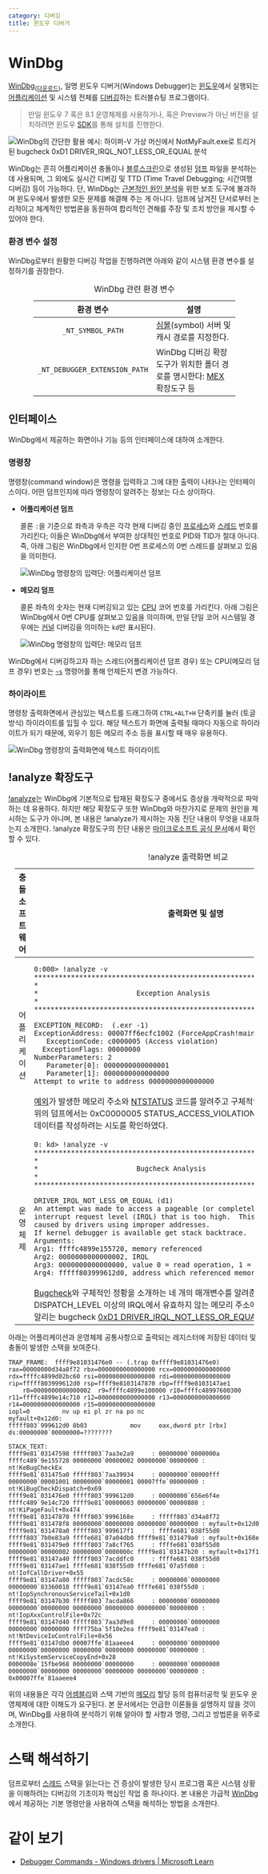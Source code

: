 ```yaml
---
category: 디버깅
title: 윈도우 디버거
---
```

# WinDbg
[WinDbg](https://ko.wikipedia.org/wiki/WinDbg)<sub>([다운로드](https://apps.microsoft.com/store/detail/windbg-preview/9PGJGD53TN86))</sub>, 일명 윈도우 디버거(Windows Debugger)는 [윈도우](ko.Windows.md)에서 실행되는 [어플리케이션](ko.Process.md) 및 시스템 전체를 [디버깅](https://ko.wikipedia.org/wiki/디버그)하는 트러블슈팅 프로그램이다.

> 만일 윈도우 7 혹은 8.1 운영체제를 사용하거나, 혹은 Preview가 아닌 버전을 설치하려면 윈도우 [SDK](https://developer.microsoft.com/en-us/windows/downloads/windows-sdk/)를 통해 설치를 진행한다.

![WinDbg의 간단한 활용 예시: 하이퍼-V 가상 머신에서 NotMyFault.exe로 트리거된 bugcheck 0xD1 DRIVER_IRQL_NOT_LESS_OR_EQUAL 분석](./images/windbg_bugcheck_d1.png)

WinDbg는 흔히 어플리케이션 충돌이나 [블루스크린](ko.BSOD.md)으로 생성된 [덤프](ko.Dump.md) 파일을 분석하는 데 사용되며, 그 외에도 실시간 디버깅 및 TTD (Time Travel Debugging; 시간여행 디버깅) 등이 가능하다. 단, WinDbg는 [근본적인 원인 분석](https://en.wikipedia.org/wiki/Root_cause_analysis)을 위한 보조 도구에 불과하며 윈도우에서 발생한 모든 문제를 해결해 주는 게 아니다. 덤프에 남겨진 단서로부터 논리적이고 체계적인 방법론을 동원하여 합리적인 견해를 주장 및 조치 방안을 제시할 수 있어야 한다.

### 환경 변수 설정
WinDbg로부터 원활한 디버깅 작업을 진행하려면 아래와 같이 시스템 환경 변수를 설정하기를 권장한다.

<table style="width: 80%; margin: auto;">
<caption style="caption-side: top;">WinDbg 관련 환경 변수</caption>
<colgroup><col style="width: 30%;"/><col style="width: 70%;"/></colgroup>
<thead><tr><th style="text-align: center;">환경 변수</th><th style="text-align: center;">설명</th></tr></thead>
<tbody><tr><td style="text-align: center;"><code>_NT_SYMBOL_PATH</code></td><td><a href="ko.Symbol.md">심볼</a>(symbol) 서버 및 캐시 경로를 지정한다.</td></tr><tr><td style="text-align: center;"><code>_NT_DEBUGGER_EXTENSION_PATH</code></td><td>WinDbg 디버깅 확장도구가 위치한 폴더 경로를 명시한다: <a href="https://www.microsoft.com/en-us/download/details.aspx?id=53304">MEX</a> 확장도구 등</td></tr></tbody>
</table>

## 인터페이스
WinDbg에서 제공하는 화면이나 기능 등의 인터페이스에 대하여 소개한다.

### 명령창
명령창(command window)은 명령을 입력하고 그에 대한 출력이 나타나는 인터페이스이다. 어떤 덤프인지에 따라 명령창이 알려주는 정보는 다소 상이하다.

* **어플리케이션 덤프**

    콜론 `:`을 기준으로 좌측과 우측은 각각 현재 디버깅 중인 [프로세스](ko.Process.md)와 [스레드](ko.Process.md#스레드) 번호를 가리킨다; 이들은 WinDbg에서 부여한 상대적인 번호로 PID와 TID가 절대 아니다. 즉, 아래 그림은 WinDbg에서 인지한 0번 프로세스의 0번 스레드를 살펴보고 있음을 의미한다.

    ![WinDbg 명령창의 입력단: 어플리케이션 덤프](./images/windbg_wnd_command_user.png)

* **메모리 덤프**

    콜론 좌측의 숫자는 현재 디버깅되고 있는 [CPU](ko.Processor.md) 코어 번호를 가리킨다. 아래 그림은 WinDbg에서 0번 CPU를 살펴보고 있음을 의미하며, 만일 단일 코어 시스템일 경우에는 [커널](ko.Kernel.md) 디버깅을 의미하는 `kd`만 표시된다.
 
    ![WinDbg 명령창의 입력단: 메모리 덤프](./images/windbg_wnd_command_kernel.png)

WinDbg에서 디버깅하고자 하는 스레드(어플리케이션 덤프 경우) 또는 CPU(메모리 덤프 경우) 번호는 [`~s`](https://learn.microsoft.com/en-us/windows-hardware/drivers/debugger/-s--change-current-processor-) 명령어를 통해 언제든지 변경 가능하다.

### 하이라이트
명령창 출력화면에서 관심있는 텍스트를 드래그하여 `CTRL+ALT+H` 단축키를 눌러 (토글 방식) 하이라이트를 입힐 수 있다. 해당 텍스트가 화면에 출력될 때마다 자동으로 하이라이트가 되기 때문에, 외우기 힘든 메모리 주소 등을 표시할 때 매우 유용하다.

![WinDbg 명령창의 출력화면에 텍스트 하이라이트](./images/windbg_text_highlight.png)

## !analyze 확장도구
[!analyze](https://learn.microsoft.com/en-us/windows-hardware/drivers/debugger/-analyze)는 WinDbg에 기본적으로 탑재된 확장도구 중에서도 증상을 개략적으로 파악하는 데 유용하다. 하지만 해당 확장도구 또한 WinDbg와 마찬가지로 문제의 원인을 제시하는 도구가 아니며, 본 내용은 !analyze가 제시하는 자동 진단 내용이 무엇을 내포하는지 소개한다. !analyze 확장도구의 진단 내용은 [마이크로소프트 공식 문서](https://learn.microsoft.com/en-us/windows-hardware/drivers/debugger/using-the--analyze-extension)에서 확인할 수 있다.

<table style="width: 95%; margin: auto;">
<caption style="caption-side: top;">!analyze 출력화면 비교</caption>
<thead><tr><th style="text-align: center;">충돌 소프트웨어</th><th style="text-align: center;">출력화면 및 설명</th></tr></thead>
<colgroup><col style="width: 15%;" /><col style="width: 85%;" /></colgroup>
<tbody>
<tr><td rowspan="2" style="text-align: center;">어플리케이션</td><td>

```windbg
0:000> !analyze -v
*******************************************************************************
*                                                                             *
*                        Exception Analysis                                   *
*                                                                             *
*******************************************************************************

EXCEPTION_RECORD:  (.exr -1)
ExceptionAddress: 00007ff6ecfc1002 (ForceAppCrash!main+0x0000000000000002)
   ExceptionCode: c0000005 (Access violation)
  ExceptionFlags: 00000000
NumberParameters: 2
   Parameter[0]: 0000000000000001
   Parameter[1]: 0000000000000000
Attempt to write to address 0000000000000000
```
</td></tr>
<tr><td><a href="ko.C.md#예외-처리">예외</a>가 발생한 메모리 주소와 <a href="https://learn.microsoft.com/en-us/openspecs/windows_protocols/ms-erref/596a1078-e883-4972-9bbc-49e60bebca55">NTSTATUS</a> 코드를 알려주고 구체적인 정황을 매개변수로 설명한다. 위의 덤프에서는 0xC0000005 STATUS_ACCESS_VIOLATION이란 유효하지 않은 메모리에 데이터를 작성하려는 시도를 확인하였다.</td></tr>
<tr><td rowspan="2" style="text-align: center;">운영체제</td><td>

```windbg
0: kd> !analyze -v
*******************************************************************************
*                                                                             *
*                        Bugcheck Analysis                                    *
*                                                                             *
*******************************************************************************

DRIVER_IRQL_NOT_LESS_OR_EQUAL (d1)
An attempt was made to access a pageable (or completely invalid) address at an
interrupt request level (IRQL) that is too high.  This is usually
caused by drivers using improper addresses.
If kernel debugger is available get stack backtrace.
Arguments:
Arg1: ffffc4899e155720, memory referenced
Arg2: 0000000000000002, IRQL
Arg3: 0000000000000000, value 0 = read operation, 1 = write operation
Arg4: fffff803999612d0, address which referenced memory
```
</td></tr>
<tr><td><a href="https://learn.microsoft.com/en-us/windows-hardware/drivers/debugger/bug-check-code-reference2">Bugcheck</a>와 구체적인 정황을 소개하는 네 개의 매개변수를 알려준다. 위의 덤프는 DISPATCH_LEVEL 이상의 IRQL에서 유효하지 않는 메모리 주소에 데이터 작성을 시도하였음을 알리는 bugcheck <a href="https://learn.microsoft.com/en-us/windows-hardware/drivers/debugger/bug-check-0xd1--driver-irql-not-less-or-equal">0xD1 DRIVER_IRQL_NOT_LESS_OR_EQUAL</a>로 확인되었다.</td></tr>
</tbody>
</table>

아래는 어플리케이션과 운영체제 공통사항으로 출력되는 레지스터에 저장된 데이터 및 충돌이 발생한 스택을 보여준다.

```windbg
TRAP_FRAME:  ffff9e81031476e0 -- (.trap 0xffff9e81031476e0)
rax=00000000d34a8f72 rbx=0000000000000000 rcx=0000000000000000
rdx=ffffc4899d02bc60 rsi=0000000000000000 rdi=0000000000000000
rip=fffff803999612d0 rsp=ffff9e8103147870 rbp=ffff9e8103147ae1
    r8=0000000000000002  r9=ffffc4899e100000 r10=ffffc48997600300
r11=ffffc4899e14c710 r12=0000000000000000 r13=0000000000000000
r14=0000000000000000 r15=0000000000000000
iopl=0         nv up ei pl zr na po nc
myfault+0x12d0:
fffff803`999612d0 8b03            mov     eax,dword ptr [rbx] ds:00000000`00000000=????????

STACK_TEXT:  
ffff9e81`03147598 fffff803`7aa3e2a9     : 00000000`0000000a ffffc489`9e155720 00000000`00000002 00000000`00000000 : nt!KeBugCheckEx
ffff9e81`031475a0 fffff803`7aa39934     : 00000000`00000fff 00000000`00001001 00000000`00000001 00007ffe`00000000 : nt!KiBugCheckDispatch+0x69
ffff9e81`031476e0 fffff803`999612d0     : 00000000`656e6f4e ffffc489`9e14c720 ffff9e81`00000003 00000000`00000880 : nt!KiPageFault+0x474
ffff9e81`03147870 fffff803`9996168e     : fffff803`d34a8f72 ffff9e81`031478f8 00000000`00000000 00000000`00000000 : myfault+0x12d0
ffff9e81`031478a0 fffff803`999617f1     : ffffe681`038f55d0 fffff803`7b0e83a9 ffffe681`07a04db0 ffff9e81`031479a0 : myfault+0x168e
ffff9e81`031479e0 fffff803`7a8cf765     : ffffe681`038f55d0 00000000`00000002 00000000`0000000c ffff9e81`03147b20 : myfault+0x17f1
ffff9e81`03147a40 fffff803`7acddfc0     : ffffe681`038f55d0 ffff9e81`03147ae1 ffffe681`038f55d0 ffffe681`07a5fd60 : nt!IofCallDriver+0x55
ffff9e81`03147a80 fffff803`7acdc58c     : 00000000`00000000 00000000`83360018 ffff9e81`03147ea0 ffffe681`038f55d0 : nt!IopSynchronousServiceTail+0x1d0
ffff9e81`03147b30 fffff803`7acda866     : 00000000`00000000 00000000`00000000 00000000`00000000 00000000`00000000 : nt!IopXxxControlFile+0x72c
ffff9e81`03147d40 fffff803`7aa3d9e8     : 00000000`00000000 00000000`00000000 ffff75ba`5f10e2ea ffff9e81`03147ea0 : nt!NtDeviceIoControlFile+0x56
ffff9e81`03147db0 00007ffe`81aaeee4     : 00000000`00000000 00000000`00000000 00000000`00000000 00000000`00000000 : nt!KiSystemServiceCopyEnd+0x28
0000008e`15fbe968 00000000`00000000     : 00000000`00000000 00000000`00000000 00000000`00000000 00000000`00000000 : 0x00007ffe`81aaeee4
```

위의 내용들은 각각 [어셈블리](ko.Assembly.md)와 스택 기반의 [메모리](ko.Memory.md) 할당 등의 컴퓨터공학 및 윈도우 운영체제에 대한 이해도가 요구된다. 본 문서에서는 언급한 이론들을 설명하지 않을 것이며, WinDbg를 사용하여 분석하기 위해 알아야 할 사항과 명령, 그리고 방법론을 위주로 소개한다.

# 스택 해석하기
덤프로부터 [스레드](ko.Process.md#스레드) 스택을 읽는다는 건 증상이 발생한 당시 프로그램 혹은 시스템 상황을 이해하려는 디버깅의 기초이자 핵심인 작업 중 하나이다. 본 내용은 가급적 [WinDbg](#windbg)에서 제공하는 기본 명령만을 사용하여 스택을 해석하는 방법을 소개한다.

# 같이 보기
* [Debugger Commands - Windows drivers &#124; Microsoft Learn](https://learn.microsoft.com/en-us/windows-hardware/drivers/debugger/debugger-commands)
